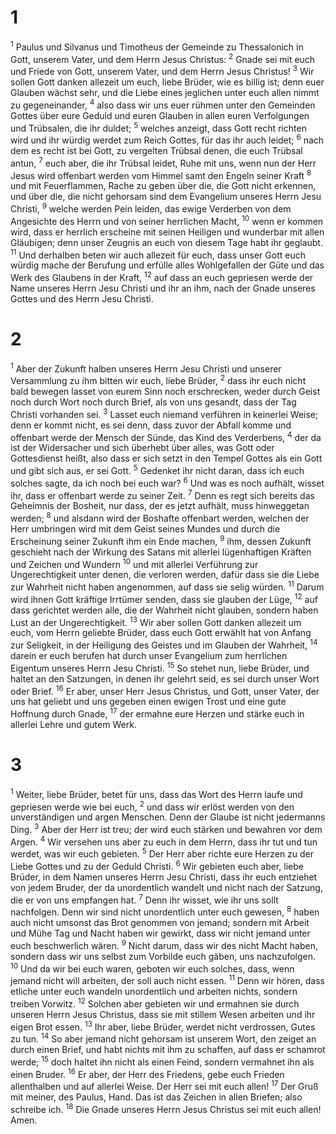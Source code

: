 # 1
<sup>1</sup> Paulus und Silvanus und Timotheus der Gemeinde zu Thessalonich in Gott, unserem Vater, und dem Herrn Jesus Christus: <sup>2</sup> Gnade sei mit euch und Friede von Gott, unserem Vater, und dem Herrn Jesus Christus! <sup>3</sup> Wir sollen Gott danken allezeit um euch, liebe Brüder, wie es billig ist; denn euer Glauben wächst sehr, und die Liebe eines jeglichen unter euch allen nimmt zu gegeneinander, <sup>4</sup> also dass wir uns euer rühmen unter den Gemeinden Gottes über eure Geduld und euren Glauben in allen euren Verfolgungen und Trübsalen, die ihr duldet; <sup>5</sup> welches anzeigt, dass Gott recht richten wird und ihr würdig werdet zum Reich Gottes, für das ihr auch leidet; <sup>6</sup> nach dem es recht ist bei Gott, zu vergelten Trübsal denen, die euch Trübsal antun, <sup>7</sup> euch aber, die ihr Trübsal leidet, Ruhe mit uns, wenn nun der Herr Jesus wird offenbart werden vom Himmel samt den Engeln seiner Kraft <sup>8</sup> und mit Feuerflammen, Rache zu geben über die, die Gott nicht erkennen, und über die, die nicht gehorsam sind dem Evangelium unseres Herrn Jesu Christi, <sup>9</sup> welche werden Pein leiden, das ewige Verderben von dem Angesichte des Herrn und von seiner herrlichen Macht, <sup>10</sup> wenn er kommen wird, dass er herrlich erscheine mit seinen Heiligen und wunderbar mit allen Gläubigen; denn unser Zeugnis an euch von diesem Tage habt ihr geglaubt. <sup>11</sup> Und derhalben beten wir auch allezeit für euch, dass unser Gott euch würdig mache der Berufung und erfülle alles Wohlgefallen der Güte und das Werk des Glaubens in der Kraft, <sup>12</sup> auf dass an euch gepriesen werde der Name unseres Herrn Jesu Christi und ihr an ihm, nach der Gnade unseres Gottes und des Herrn Jesu Christi.
# 2
<sup>1</sup> Aber der Zukunft halben unseres Herrn Jesu Christi und unserer Versammlung zu ihm bitten wir euch, liebe Brüder, <sup>2</sup> dass ihr euch nicht bald bewegen lasset von eurem Sinn noch erschrecken, weder durch Geist noch durch Wort noch durch Brief, als von uns gesandt, dass der Tag Christi vorhanden sei. <sup>3</sup> Lasset euch niemand verführen in keinerlei Weise; denn er kommt nicht, es sei denn, dass zuvor der Abfall komme und offenbart werde der Mensch der Sünde, das Kind des Verderbens, <sup>4</sup> der da ist der Widersacher und sich überhebt über alles, was Gott oder Gottesdienst heißt, also dass er sich setzt in den Tempel Gottes als ein Gott und gibt sich aus, er sei Gott. <sup>5</sup> Gedenket ihr nicht daran, dass ich euch solches sagte, da ich noch bei euch war? <sup>6</sup> Und was es noch aufhält, wisset ihr, dass er offenbart werde zu seiner Zeit. <sup>7</sup> Denn es regt sich bereits das Geheimnis der Bosheit, nur dass, der es jetzt aufhält, muss hinweggetan werden; <sup>8</sup> und alsdann wird der Boshafte offenbart werden, welchen der Herr umbringen wird mit dem Geist seines Mundes und durch die Erscheinung seiner Zukunft ihm ein Ende machen, <sup>9</sup> ihm, dessen Zukunft geschieht nach der Wirkung des Satans mit allerlei lügenhaftigen Kräften und Zeichen und Wundern <sup>10</sup> und mit allerlei Verführung zur Ungerechtigkeit unter denen, die verloren werden, dafür dass sie die Liebe zur Wahrheit nicht haben angenommen, auf dass sie selig würden. <sup>11</sup> Darum wird ihnen Gott kräftige Irrtümer senden, dass sie glauben der Lüge, <sup>12</sup> auf dass gerichtet werden alle, die der Wahrheit nicht glauben, sondern haben Lust an der Ungerechtigkeit. <sup>13</sup> Wir aber sollen Gott danken allezeit um euch, vom Herrn geliebte Brüder, dass euch Gott erwählt hat von Anfang zur Seligkeit, in der Heiligung des Geistes und im Glauben der Wahrheit, <sup>14</sup> darein er euch berufen hat durch unser Evangelium zum herrlichen Eigentum unseres Herrn Jesu Christi. <sup>15</sup> So stehet nun, liebe Brüder, und haltet an den Satzungen, in denen ihr gelehrt seid, es sei durch unser Wort oder Brief. <sup>16</sup> Er aber, unser Herr Jesus Christus, und Gott, unser Vater, der uns hat geliebt und uns gegeben einen ewigen Trost und eine gute Hoffnung durch Gnade, <sup>17</sup> der ermahne eure Herzen und stärke euch in allerlei Lehre und gutem Werk.
# 3
<sup>1</sup> Weiter, liebe Brüder, betet für uns, dass das Wort des Herrn laufe und gepriesen werde wie bei euch, <sup>2</sup> und dass wir erlöst werden von den unverständigen und argen Menschen. Denn der Glaube ist nicht jedermanns Ding. <sup>3</sup> Aber der Herr ist treu; der wird euch stärken und bewahren vor dem Argen. <sup>4</sup> Wir versehen uns aber zu euch in dem Herrn, dass ihr tut und tun werdet, was wir euch gebieten. <sup>5</sup> Der Herr aber richte eure Herzen zu der Liebe Gottes und zu der Geduld Christi. <sup>6</sup> Wir gebieten euch aber, liebe Brüder, in dem Namen unseres Herrn Jesu Christi, dass ihr euch entziehet von jedem Bruder, der da unordentlich wandelt und nicht nach der Satzung, die er von uns empfangen hat. <sup>7</sup> Denn ihr wisset, wie ihr uns sollt nachfolgen. Denn wir sind nicht unordentlich unter euch gewesen, <sup>8</sup> haben auch nicht umsonst das Brot genommen von jemand; sondern mit Arbeit und Mühe Tag und Nacht haben wir gewirkt, dass wir nicht jemand unter euch beschwerlich wären. <sup>9</sup> Nicht darum, dass wir des nicht Macht haben, sondern dass wir uns selbst zum Vorbilde euch gäben, uns nachzufolgen. <sup>10</sup> Und da wir bei euch waren, geboten wir euch solches, dass, wenn jemand nicht will arbeiten, der soll auch nicht essen. <sup>11</sup> Denn wir hören, dass etliche unter euch wandeln unordentlich und arbeiten nichts, sondern treiben Vorwitz. <sup>12</sup> Solchen aber gebieten wir und ermahnen sie durch unseren Herrn Jesus Christus, dass sie mit stillem Wesen arbeiten und ihr eigen Brot essen. <sup>13</sup> Ihr aber, liebe Brüder, werdet nicht verdrossen, Gutes zu tun. <sup>14</sup> So aber jemand nicht gehorsam ist unserem Wort, den zeiget an durch einen Brief, und habt nichts mit ihm zu schaffen, auf dass er schamrot werde; <sup>15</sup> doch haltet ihn nicht als einen Feind, sondern vermahnet ihn als einen Bruder. <sup>16</sup> Er aber, der Herr des Friedens, gebe euch Frieden allenthalben und auf allerlei Weise. Der Herr sei mit euch allen! <sup>17</sup> Der Gruß mit meiner, des Paulus, Hand. Das ist das Zeichen in allen Briefen; also schreibe ich. <sup>18</sup> Die Gnade unseres Herrn Jesus Christus sei mit euch allen! Amen.